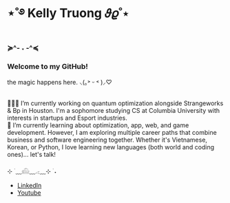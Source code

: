 # ⋆˚࿔ Kelly Truong 𝜗𝜚˚⋆ 
### ≽^- ˕ -^≼  
### Welcome to my GitHub! 
the magic happens here.  ⸜(｡˃ ᵕ ˂ )⸝♡ 
<br>

<!-- **superrrk/superrrk** is a ✨ _special_ ✨ repository because its `README.md` (this file) appears on your GitHub profile.
-->
<br>
👩🏻‍💻  I’m currently working on quantum optimization alongside Strangeworks & Bp in Houston. I'm a sophomore studying CS at Columbia University with interests in startups and Esport industries.
<br>
🌱  I’m currently learning about optimization, app, web, and game development. However, I am exploring multiple career paths that combine business and software engineering together. Whether it's Vietnamese, Korean, or Python, I love learning new languages (both world and coding ones)... let's talk!
<br>
<br>
⊹ ࣪ ﹏𓊝﹏𓂁﹏⊹ ࣪ ˖
<ul><li><a href="https://www.linkedin.com/in/kellybtruong/" target="_blank">LinkedIn</a></li>
<li><a href="https://www.youtube.com/channel/UCn6vfFkcZA4UfGCHtR7iX2g" target="_blank">Youtube</a></li></ul>

